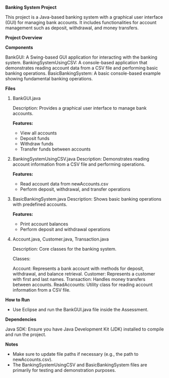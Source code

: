 **Banking System Project**

This project is a Java-based banking system with a graphical user interface (GUI) for managing bank accounts. It includes functionalities for account management such as deposit, withdrawal, and money transfers.

**Project Overview**

**Components**

BankGUI: A Swing-based GUI application for interacting with the banking system.
BankingSystemUsingCSV: A console-based application that demonstrates reading account data from a CSV file and performing basic banking operations.
BasicBankingSystem: A basic console-based example showing fundamental banking operations.

**Files**

1. BankGUI.java
   
   Description: Provides a graphical user interface to manage bank accounts.

     **Features:**
     - View all accounts
     - Deposit funds
     - Withdraw funds
     - Transfer funds between accounts

2. BankingSystemUsingCSV.java
   Description: Demonstrates reading account information from a CSV file and performing operations.

     **Features:**
     - Read account data from newAccounts.csv
     - Perform deposit, withdrawal, and transfer operations
    
3. BasicBankingSystem.java
   Description: Shows basic banking operations with predefined accounts.

     **Features:**
     - Print account balances
     - Perform deposit and withdrawal operations
       
4. Account.java, Customer.java, Transaction.java
   
   Description: Core classes for the banking system.

   Classes:

   Account: Represents a bank account with methods for deposit, withdrawal, and balance retrieval.
   Customer: Represents a customer with first and last names.
   Transaction: Handles money transfers between accounts.
   ReadAccounts: Utility class for reading account information from a CSV file.

**How to Run**
- Use Eclipse and run the BankGUI.java file inside the Assessment.
  
**Dependencies**

Java SDK: Ensure you have Java Development Kit (JDK) installed to compile and run the project.

**Notes**

- Make sure to update file paths if necessary (e.g., the path to newAccounts.csv).
- The BankingSystemUsingCSV and BasicBankingSystem files are primarily for testing and demonstration purposes.
